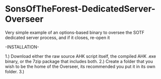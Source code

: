 # SonsOfTheForest-DedicatedServer-Overseer
Very simple example of an options-based binary to oversee the SOTF dedicated server process, and if it closes, re-open it
  
  
  
-INSTALLATION-

1.) Download either the raw source AHK script itself, the compiled AHK .exe binary, or the 7zip package that includes both.
2.) Create a folder that you wish to be the home of the Overseer, its recommended you put it in its own folder.
3.) 
